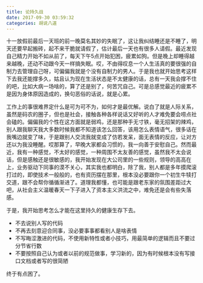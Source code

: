 ```yaml
---
title: 论持久战
date: 2017-09-30 03:59:32
categories: 胡说八道
---
```

十一放假前最后一天班的前一晚莫名其妙的失眠了，这让我纠结睡还是不睡了，明天还要早起搬砖，起不来干脆就请假了，估计最后一天也有很多人请假。最近发现自己精力开始不如从前了，每天下午5点开始犯困，疲累如狗。但是晚上却睡得越来越晚，还动不动跟今天一样搞失眠。哎，不由得叹息一个人生活真的要很强的自制力去管理自己呀，可偏偏我就是个没有自制力的男人。于是我也就开始思考这样下去我还能撑多久，姑且认为现在生活状态是不太健康的话，总有一天我会撑不住的吧，比如大病一场啥的，算了还是别了，何苦咒自己。可是总感觉最近的疲累不是因为身体原因造成的，换句恶俗的话说，就是心累。

工作上的事很难界定什么是可为可不为，如何才是最优解。说白了就是人际关系，虽然是码农的圈子，但也是社会，接触各种各样说话又好听的人才难免要会唠点社会磕的。偏偏我的个性在这方面就是弱鸡，还是那种手无寸铁，毫无招架的辣鸡，别人跟我聊天我大多数时候我都不知道该怎么回答，该用怎么表情语气，很多话在我嘴边就变了味，于是跟别人交流我就变成了仿若发呆，面无表情的反应，让对方还以为我没睡醒。哎那算了，早晚大家都会习惯的，我一向善于安慰自己。然而最近，我有一种感觉，不太好的感觉，一种周围不太友善的感觉，虽然我不太会说话，但是感触还是很敏感的，我开始发现在大公司里的一些规则，领导的高高在上，业务驱动下同事的漠不关心，其实我也都明白，除了我，别人都是多年摸爬滚打过的，即使技术一般般的，也有资历摆在那里，根本没必要跟你一个初生牛犊打交道，跟不会帮你循循渐进了。道理我都懂，也可能是跟老东家的氛围差距过大吧，从社会主义温暖春天一下子进入了资本主义洪流之中，难免还是会有些失落感。

于是，我开始思考怎么才能在这里持久的健康生存下去。
- 不去说别人写的代码
- 不再去刻意迎合同事，没必要事事都看别人是啥表情
- 不写晦涩激进的代码，不使用新特性或者小技巧，用最简单的逻辑而且不要过分节省行数
- 不要按照自己认为或者以前的规范做事，学习新的，因为有时候根本没有写接口文档或者写的很简陋

终于有点困了。
